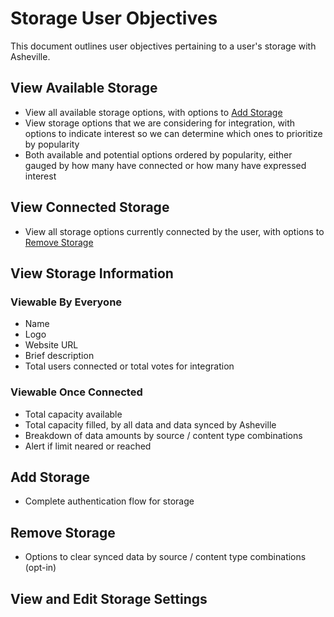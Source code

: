 # Storage User Objectives

This document outlines user objectives pertaining to a user's storage with Asheville.

## View Available Storage

* View all available storage options, with options to [Add Storage](storage.md#add-storage)
* View storage options that we are considering for integration, with options to indicate interest so we can determine which ones to prioritize by popularity
* Both available and potential options ordered by popularity, either gauged by how many have connected or how many have expressed interest

## View Connected Storage

* View all storage options currently connected by the user, with options to [Remove Storage](storage.md#remove-storage)

## View Storage Information

### Viewable By Everyone

* Name
* Logo
* Website URL
* Brief description
* Total users connected or total votes for integration

### Viewable Once Connected

* Total capacity available
* Total capacity filled, by all data and data synced by Asheville
* Breakdown of data amounts by source / content type combinations
* Alert if limit neared or reached

## Add Storage

* Complete authentication flow for storage

## Remove Storage

* Options to clear synced data by source / content type combinations (opt-in)

## View and Edit Storage Settings